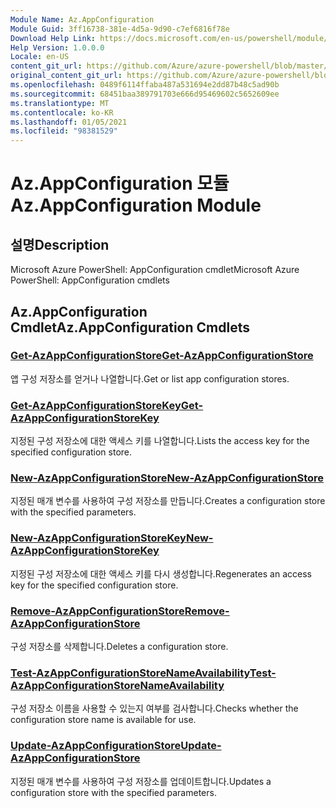 ```yaml
---
Module Name: Az.AppConfiguration
Module Guid: 3ff16738-381e-4d5a-9d90-c7ef6816f78e
Download Help Link: https://docs.microsoft.com/en-us/powershell/module/az.appconfiguration
Help Version: 1.0.0.0
Locale: en-US
content_git_url: https://github.com/Azure/azure-powershell/blob/master/src/AppConfiguration/help/Az.AppConfiguration.md
original_content_git_url: https://github.com/Azure/azure-powershell/blob/master/src/AppConfiguration/help/Az.AppConfiguration.md
ms.openlocfilehash: 0489f6114ffaba487a531694e2dd87b48c5ad90b
ms.sourcegitcommit: 68451baa389791703e666d95469602c5652609ee
ms.translationtype: MT
ms.contentlocale: ko-KR
ms.lasthandoff: 01/05/2021
ms.locfileid: "98381529"
---
```

# <span data-ttu-id="a68c9-101">Az.AppConfiguration 모듈</span><span class="sxs-lookup"><span data-stu-id="a68c9-101">Az.AppConfiguration Module</span></span>
## <span data-ttu-id="a68c9-102">설명</span><span class="sxs-lookup"><span data-stu-id="a68c9-102">Description</span></span>
<span data-ttu-id="a68c9-103">Microsoft Azure PowerShell: AppConfiguration cmdlet</span><span class="sxs-lookup"><span data-stu-id="a68c9-103">Microsoft Azure PowerShell: AppConfiguration cmdlets</span></span>

## <span data-ttu-id="a68c9-104">Az.AppConfiguration Cmdlet</span><span class="sxs-lookup"><span data-stu-id="a68c9-104">Az.AppConfiguration Cmdlets</span></span>
### [<span data-ttu-id="a68c9-105">Get-AzAppConfigurationStore</span><span class="sxs-lookup"><span data-stu-id="a68c9-105">Get-AzAppConfigurationStore</span></span>](Get-AzAppConfigurationStore.md)
<span data-ttu-id="a68c9-106">앱 구성 저장소를 얻거나 나열합니다.</span><span class="sxs-lookup"><span data-stu-id="a68c9-106">Get or list app configuration stores.</span></span>

### [<span data-ttu-id="a68c9-107">Get-AzAppConfigurationStoreKey</span><span class="sxs-lookup"><span data-stu-id="a68c9-107">Get-AzAppConfigurationStoreKey</span></span>](Get-AzAppConfigurationStoreKey.md)
<span data-ttu-id="a68c9-108">지정된 구성 저장소에 대한 액세스 키를 나열합니다.</span><span class="sxs-lookup"><span data-stu-id="a68c9-108">Lists the access key for the specified configuration store.</span></span>

### [<span data-ttu-id="a68c9-109">New-AzAppConfigurationStore</span><span class="sxs-lookup"><span data-stu-id="a68c9-109">New-AzAppConfigurationStore</span></span>](New-AzAppConfigurationStore.md)
<span data-ttu-id="a68c9-110">지정된 매개 변수를 사용하여 구성 저장소를 만듭니다.</span><span class="sxs-lookup"><span data-stu-id="a68c9-110">Creates a configuration store with the specified parameters.</span></span>

### [<span data-ttu-id="a68c9-111">New-AzAppConfigurationStoreKey</span><span class="sxs-lookup"><span data-stu-id="a68c9-111">New-AzAppConfigurationStoreKey</span></span>](New-AzAppConfigurationStoreKey.md)
<span data-ttu-id="a68c9-112">지정된 구성 저장소에 대한 액세스 키를 다시 생성합니다.</span><span class="sxs-lookup"><span data-stu-id="a68c9-112">Regenerates an access key for the specified configuration store.</span></span>

### [<span data-ttu-id="a68c9-113">Remove-AzAppConfigurationStore</span><span class="sxs-lookup"><span data-stu-id="a68c9-113">Remove-AzAppConfigurationStore</span></span>](Remove-AzAppConfigurationStore.md)
<span data-ttu-id="a68c9-114">구성 저장소를 삭제합니다.</span><span class="sxs-lookup"><span data-stu-id="a68c9-114">Deletes a configuration store.</span></span>

### [<span data-ttu-id="a68c9-115">Test-AzAppConfigurationStoreNameAvailability</span><span class="sxs-lookup"><span data-stu-id="a68c9-115">Test-AzAppConfigurationStoreNameAvailability</span></span>](Test-AzAppConfigurationStoreNameAvailability.md)
<span data-ttu-id="a68c9-116">구성 저장소 이름을 사용할 수 있는지 여부를 검사합니다.</span><span class="sxs-lookup"><span data-stu-id="a68c9-116">Checks whether the configuration store name is available for use.</span></span>

### [<span data-ttu-id="a68c9-117">Update-AzAppConfigurationStore</span><span class="sxs-lookup"><span data-stu-id="a68c9-117">Update-AzAppConfigurationStore</span></span>](Update-AzAppConfigurationStore.md)
<span data-ttu-id="a68c9-118">지정된 매개 변수를 사용하여 구성 저장소를 업데이트합니다.</span><span class="sxs-lookup"><span data-stu-id="a68c9-118">Updates a configuration store with the specified parameters.</span></span>

